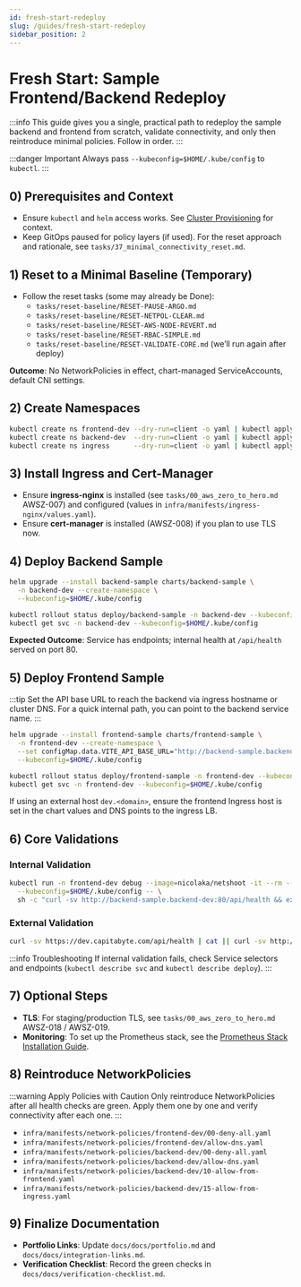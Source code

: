 ```yaml
---
id: fresh-start-redeploy
slug: /guides/fresh-start-redeploy
sidebar_position: 2
---
```


# Fresh Start: Sample Frontend/Backend Redeploy

:::info This guide gives you a single, practical path to redeploy the sample backend and frontend from scratch, validate connectivity, and only then reintroduce minimal policies. Follow in order. :::

:::danger Important Always pass `--kubeconfig=$HOME/.kube/config` to `kubectl`. :::

## 0) Prerequisites and Context

- Ensure `kubectl` and `helm` access works. See [Cluster Provisioning](./cluster-provisioning.md) for context.
- Keep GitOps paused for policy layers (if used). For the reset approach and rationale, see `tasks/37_minimal_connectivity_reset.md`.

## 1) Reset to a Minimal Baseline (Temporary)

- Follow the reset tasks (some may already be Done):
  - `tasks/reset-baseline/RESET-PAUSE-ARGO.md`
  - `tasks/reset-baseline/RESET-NETPOL-CLEAR.md`
  - `tasks/reset-baseline/RESET-AWS-NODE-REVERT.md`
  - `tasks/reset-baseline/RESET-RBAC-SIMPLE.md`
  - `tasks/reset-baseline/RESET-VALIDATE-CORE.md` (we’ll run again after deploy)

**Outcome**: No NetworkPolicies in effect, chart-managed ServiceAccounts, default CNI settings.

## 2) Create Namespaces

```bash title="Create Namespaces"
kubectl create ns frontend-dev --dry-run=client -o yaml | kubectl apply -f - --kubeconfig=$HOME/.kube/config
kubectl create ns backend-dev  --dry-run=client -o yaml | kubectl apply -f - --kubeconfig=$HOME/.kube/config
kubectl create ns ingress      --dry-run=client -o yaml | kubectl apply -f - --kubeconfig=$HOME/.kube/config
```

## 3) Install Ingress and Cert-Manager

- Ensure **ingress-nginx** is installed (see `tasks/00_aws_zero_to_hero.md` AWSZ-007) and configured (values in `infra/manifests/ingress-nginx/values.yaml`).
- Ensure **cert-manager** is installed (AWSZ-008) if you plan to use TLS now.

## 4) Deploy Backend Sample

```bash title="Deploy backend-sample (dev)"
helm upgrade --install backend-sample charts/backend-sample \
  -n backend-dev --create-namespace \
  --kubeconfig=$HOME/.kube/config

kubectl rollout status deploy/backend-sample -n backend-dev --kubeconfig=$HOME/.kube/config
kubectl get svc -n backend-dev --kubeconfig=$HOME/.kube/config
```

**Expected Outcome**: Service has endpoints; internal health at `/api/health` served on port 80.

## 5) Deploy Frontend Sample

:::tip Set the API base URL to reach the backend via ingress hostname or cluster DNS. For a quick internal path, you can point to the backend service name. :::

```bash title="Deploy frontend-sample (dev)"
helm upgrade --install frontend-sample charts/frontend-sample \
  -n frontend-dev --create-namespace \
  --set configMap.data.VITE_API_BASE_URL="http://backend-sample.backend-dev:80/api" \
  --kubeconfig=$HOME/.kube/config

kubectl rollout status deploy/frontend-sample -n frontend-dev --kubeconfig=$HOME/.kube/config
kubectl get svc -n frontend-dev --kubeconfig=$HOME/.kube/config
```

If using an external host `dev.<domain>`, ensure the frontend Ingress host is set in the chart values and DNS points to the ingress LB.

## 6) Core Validations

### Internal Validation

```bash title="Internal Validation (from a debug pod)"
kubectl run -n frontend-dev debug --image=nicolaka/netshoot -it --rm --restart=Never \
  --kubeconfig=$HOME/.kube/config -- \
  sh -c "curl -sv http://backend-sample.backend-dev:80/api/health && exit"
```

### External Validation

```bash title="External Validation"
curl -sv https://dev.capitabyte.com/api/health | cat || curl -sv http://dev.capitabyte.com/api/health | cat
```

:::info Troubleshooting If internal validation fails, check Service selectors and endpoints (`kubectl describe svc` and `kubectl describe deploy`). :::

## 7) Optional Steps

- **TLS**: For staging/production TLS, see `tasks/00_aws_zero_to_hero.md` AWSZ-018 / AWSZ-019.
- **Monitoring**: To set up the Prometheus stack, see the [Prometheus Stack Installation Guide](../integrations/prometheus-stack-install.md).

## 8) Reintroduce NetworkPolicies

:::warning Apply Policies with Caution Only reintroduce NetworkPolicies after all health checks are green. Apply them one by one and verify connectivity after each one. :::

- `infra/manifests/network-policies/frontend-dev/00-deny-all.yaml`
- `infra/manifests/network-policies/frontend-dev/allow-dns.yaml`
- `infra/manifests/network-policies/backend-dev/00-deny-all.yaml`
- `infra/manifests/network-policies/backend-dev/allow-dns.yaml`
- `infra/manifests/network-policies/backend-dev/10-allow-from-frontend.yaml`
- `infra/manifests/network-policies/backend-dev/15-allow-from-ingress.yaml`

## 9) Finalize Documentation

- **Portfolio Links**: Update `docs/docs/portfolio.md` and `docs/docs/integration-links.md`.
- **Verification Checklist**: Record the green checks in `docs/docs/verification-checklist.md`.
